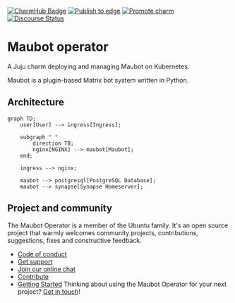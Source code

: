 <!--
Avoid using this README file for information that is maintained or published elsewhere, e.g.:

* metadata.yaml > published on Charmhub
* documentation > published on (or linked to from) Charmhub
* detailed contribution guide > documentation or CONTRIBUTING.md

Use links instead.
-->
[![CharmHub Badge](https://charmhub.io/maubot/badge.svg)](https://charmhub.io/maubot)
[![Publish to edge](https://github.com/canonical/maubot-operator/actions/workflows/publish_charm.yaml/badge.svg)](https://github.com/canonical/maubot-operator/actions/workflows/publish_charm.yaml)
[![Promote charm](https://github.com/canonical/maubot-operator/actions/workflows/promote_charm.yaml/badge.svg)](https://github.com/canonical/maubot-operator/actions/workflows/promote_charm.yaml)
[![Discourse Status](https://img.shields.io/discourse/status?server=https%3A%2F%2Fdiscourse.charmhub.io&style=flat&label=CharmHub%20Discourse)](https://discourse.charmhub.io)

# Maubot operator

A Juju charm deploying and managing Maubot on Kubernetes.

Maubot is a plugin-based Matrix bot system written in Python.

## Architecture

```mermaid
graph TD;
    user[User] --> ingress[Ingress];

    subgraph " "
        direction TB;
        nginx[NGINX] --> maubot[Maubot];
    end;

    ingress --> nginx;

    maubot --> postgresql[PostgreSQL Database];
    maubot --> synapse[Synapse Homeserver];
```

## Project and community

The Maubot Operator is a member of the Ubuntu family. It's an open source
project that warmly welcomes community projects, contributions, suggestions,
fixes and constructive feedback.
* [Code of conduct](https://ubuntu.com/community/code-of-conduct)
* [Get support](https://discourse.charmhub.io/)
* [Join our online chat](https://matrix.to/#/#charmhub-charmdev:ubuntu.com)
* [Contribute](https://charmhub.io/maubot/docs/contributing)
* [Getting Started](https://charmhub.io/maubot/docs/getting-started)
Thinking about using the Maubot Operator for your next project? [Get in touch](https://matrix.to/#/#charmhub-charmdev:ubuntu.com)!
